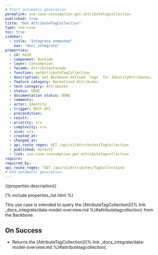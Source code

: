 ```yaml
---
# Start automatic generation
permalink: use-case-consumption-get-attributetagcollection
published: true
title: "Get AttributeTagCollection"
type: use-case
toc: true
sidebar:
  - title: "Integrate enmeshed"
    nav: "docs_integrate"
properties:
  - id: RA30
  - component: Runtime
  - layer: Consumption
  - facade: AttributesFacade
  - function: getAttributeTagCollection
  - description: Get Backbone-defined `tags` for IdentityAttributes.
  - feature category: Normalized Attributes
  - tech category: Attributes
  - status: DONE
  - documentation status: DONE
  - comments:
  - actor: Identity
  - trigger: REST API
  - precondition:
  - result:
  - priority: n/a
  - complexity: n/a
  - size: n/a
  - created_at:
  - changed_at:
  - api_route_regex: GET /api/v2/Attributes/TagCollection
  - published: default
  - link: use-case-consumption-get-attributetagcollection
require:
required_by:
api_route_regex: ^GET /api/v2/Attributes/TagCollection$
# End automatic generation
---
```


{{properties.description}}

{% include properties_list.html %}

This use case is intended to query the [AttributeTagCollection]({% link _docs_integrate/data-model-overview.md %}#attributetagcollection) from the Backbone.

## On Success

- Returns the [AttributeTagCollection]({% link _docs_integrate/data-model-overview.md %}#attributetagcollection).
